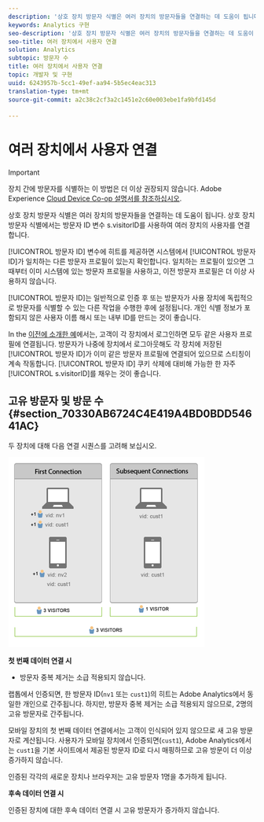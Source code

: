 ```yaml
---
description: '상호 장치 방문자 식별은 여러 장치의 방문자들을 연결하는 데 도움이 됩니다. 상호 장치 방문자 식별에서는 방문자 ID 변수 s.visitorID를 사용하여 여러 장치의 사용자를 연결합니다. '
keywords: Analytics 구현
seo-description: '상호 장치 방문자 식별은 여러 장치의 방문자들을 연결하는 데 도움이 됩니다. 상호 장치 방문자 식별에서는 방문자 ID 변수 s.visitorID를 사용하여 여러 장치의 사용자를 연결합니다. '
seo-title: 여러 장치에서 사용자 연결
solution: Analytics
subtopic: 방문자 수
title: 여러 장치에서 사용자 연결
topic: 개발자 및 구현
uuid: 6243957b-5cc1-49ef-aa94-5b5ec4eac313
translation-type: tm+mt
source-git-commit: a2c38c2cf3a2c1451e2c60e003ebe1fa9bfd145d

---
```



# 여러 장치에서 사용자 연결

>[!IMPORTANT]
>
>장치 간에 방문자를 식별하는 이 방법은 더 이상 권장되지 않습니다. Adobe Experience [Cloud Device Co-op 설명서를 참조하십시오](https://marketing.adobe.com/resources/help/en_US/mcdc/).

상호 장치 방문자 식별은 여러 장치의 방문자들을 연결하는 데 도움이 됩니다. 상호 장치 방문자 식별에서는 방문자 ID 변수 s.visitorID를 사용하여 여러 장치의 사용자를 연결합니다. 

[!UICONTROL 방문자 ID] 변수에 히트를 제공하면 시스템에서 [!UICONTROL 방문자 ID]가 일치하는 다른 방문자 프로필이 있는지 확인합니다. 일치하는 프로필이 있으면 그때부터 이미 시스템에 있는 방문자 프로필을 사용하고, 이전 방문자 프로필은 더 이상 사용하지 않습니다.

[!UICONTROL 방문자 ID]는 일반적으로 인증 후 또는 방문자가 사용 장치에 독립적으로 방문자를 식별할 수 있는 다른 작업을 수행한 후에 설정됩니다. 개인 식별 정보가 포함되지 않은 사용자 이름 해시 또는 내부 ID를 만드는 것이 좋습니다.

In the [이전에 소개한 예](../../../implement/js-implementation/xdevice-visid/xdevice-connecting.md)에서는, 고객이 각 장치에서 로그인하면 모두 같은 사용자 프로필에 연결됩니다. 방문자가 나중에 장치에서 로그아웃해도 각 장치에 저장된 [!UICONTROL 방문자 ID]가 이미 같은 방문자 프로필에 연결되어 있으므로 스티칭이 계속 작동합니다. [!UICONTROL 방문자 ID] 쿠키 삭제에 대비해 가능한 한 자주 [!UICONTROL s.visitorID]를 채우는 것이 좋습니다.

## 고유 방문자 및 방문 수 {#section_70330AB6724C4E419A4BD0BDD54641AC}

두 장치에 대해 다음 연결 시퀀스를 고려해 보십시오.

![](assets/xdevice-counts.png)

**첫 번째 데이터 연결 시**

* 방문자 중복 제거는 소급 적용되지 않습니다.

랩톱에서 인증되면, 한 방문자 ID(`nv1` 또는 `cust1`)의 히트는 Adobe Analytics에서 동일한 개인으로 간주됩니다. 하지만, 방문자 중복 제거는 소급 적용되지 않으므로, 2명의 고유 방문자로 간주됩니다.

모바일 장치의 첫 번째 데이터 연결에서는 고객이 인식되어 있지 않으므로 새 고유 방문자로 계산됩니다. 사용자가 모바일 장치에서 인증되면(`cust1`), Adobe Analytics에서는 `cust1`을 기본 사이트에서 제공된 방문자 ID로 다시 매핑하므로 고유 방문이 더 이상 증가하지 않습니다.

인증된 각각의 새로운 장치나 브라우저는 고유 방문자 1명을 추가하게 됩니다.

**후속 데이터 연결 시**

인증된 장치에 대한 후속 데이터 연결 시 고유 방문자가 증가하지 않습니다.
